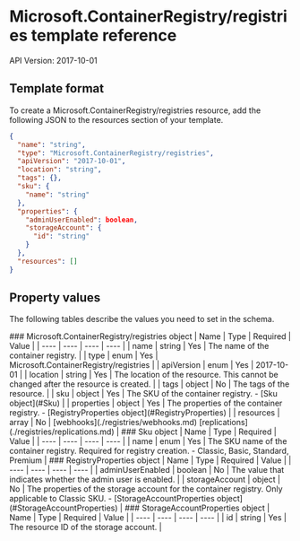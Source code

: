 # Microsoft.ContainerRegistry/registries template reference
API Version: 2017-10-01
## Template format

To create a Microsoft.ContainerRegistry/registries resource, add the following JSON to the resources section of your template.

```json
{
  "name": "string",
  "type": "Microsoft.ContainerRegistry/registries",
  "apiVersion": "2017-10-01",
  "location": "string",
  "tags": {},
  "sku": {
    "name": "string"
  },
  "properties": {
    "adminUserEnabled": boolean,
    "storageAccount": {
      "id": "string"
    }
  },
  "resources": []
}
```
## Property values

The following tables describe the values you need to set in the schema.

<a id="Microsoft.ContainerRegistry/registries" />
### Microsoft.ContainerRegistry/registries object
|  Name | Type | Required | Value |
|  ---- | ---- | ---- | ---- |
|  name | string | Yes | The name of the container registry. |
|  type | enum | Yes | Microsoft.ContainerRegistry/registries |
|  apiVersion | enum | Yes | 2017-10-01 |
|  location | string | Yes | The location of the resource. This cannot be changed after the resource is created. |
|  tags | object | No | The tags of the resource. |
|  sku | object | Yes | The SKU of the container registry. - [Sku object](#Sku) |
|  properties | object | Yes | The properties of the container registry. - [RegistryProperties object](#RegistryProperties) |
|  resources | array | No | [webhooks](./registries/webhooks.md) [replications](./registries/replications.md) |


<a id="Sku" />
### Sku object
|  Name | Type | Required | Value |
|  ---- | ---- | ---- | ---- |
|  name | enum | Yes | The SKU name of the container registry. Required for registry creation. - Classic, Basic, Standard, Premium |


<a id="RegistryProperties" />
### RegistryProperties object
|  Name | Type | Required | Value |
|  ---- | ---- | ---- | ---- |
|  adminUserEnabled | boolean | No | The value that indicates whether the admin user is enabled. |
|  storageAccount | object | No | The properties of the storage account for the container registry. Only applicable to Classic SKU. - [StorageAccountProperties object](#StorageAccountProperties) |


<a id="StorageAccountProperties" />
### StorageAccountProperties object
|  Name | Type | Required | Value |
|  ---- | ---- | ---- | ---- |
|  id | string | Yes | The resource ID of the storage account. |

